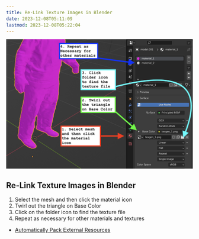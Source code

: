 ```yaml
---
title: Re-Link Texture Images in Blender
date: 2023-12-08T05:11:09
lastmod: 2023-12-08T05:22:04
---
```


[![Relink Texture Images in Blender](./attachments/20231206-re-link-texture-image-file-blender.png)](./attachments/20231206-re-link-texture-image-file-blender.png)

## Re-Link Texture Images in Blender

1. Select the mesh and then click the material icon
2. Twirl out the triangle on Base Color
3. Click on the folder icon to find the texture file
4. Repeat as necessary for other materials and textures

- [Automatically Pack External Resources](./blender-pack-external-resources.md)
